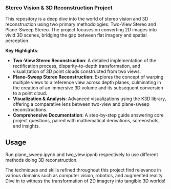 ### Stereo Vision & 3D Reconstruction Project

This repository is a deep dive into the world of stereo vision and 3D reconstruction using two primary methodologies: Two-View Stereo and Plane-Sweep Stereo. The project focuses on converting 2D images into vivid 3D scenes, bridging the gap between flat imagery and spatial perception.

**Key Highlights**:
- **Two-View Stereo Reconstruction**: A detailed implementation of the rectification process, disparity-to-depth transformation, and visualization of 3D point clouds constructed from two views.
- **Plane-Sweep Stereo Reconstruction**: Explores the concept of warping multiple views to a reference view across depth planes, culminating in the creation of an immersive 3D volume and its subsequent conversion to a point cloud.
- **Visualization & Analysis**: Advanced visualizations using the K3D library, offering a comparative lens between two-view and plane-sweep reconstructions.
- **Comprehensive Documentation**: A step-by-step guide answering core project questions, paired with mathematical derivations, screenshots, and insights.

## Usage

  Run plane_sweep.ipynb and two_view.ipynb respectively to use different methods doing 3D reconstruction. 

The techniques and skills refined throughout this project find relevance in various domains such as computer vision, robotics, and augmented reality. Dive in to witness the transformation of 2D imagery into tangible 3D worlds!
